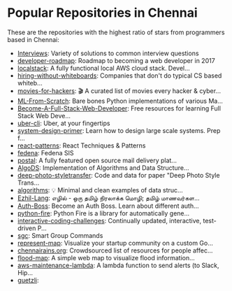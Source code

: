 # Popular Repositories in Chennai

These are the repositories with the highest ratio of stars from programmers based in Chennai:

- [Interviews](https://github.com/kdn251/Interviews): Variety of solutions to common interview questions
- [developer-roadmap](https://github.com/kamranahmedse/developer-roadmap): Roadmap to becoming a web developer in 2017
- [localstack](https://github.com/atlassian/localstack): A fully functional local AWS cloud stack. Devel...
- [hiring-without-whiteboards](https://github.com/poteto/hiring-without-whiteboards): Companies that don't do typical CS based whiteb...
- [movies-for-hackers](https://github.com/k4m4/movies-for-hackers): 🎬 A curated list of movies every hacker & cyber...
- [ML-From-Scratch](https://github.com/eriklindernoren/ML-From-Scratch): Bare bones Python implementations of various Ma...
- [Become-A-Full-Stack-Web-Developer](https://github.com/bmorelli25/Become-A-Full-Stack-Web-Developer): Free resources for learning Full Stack Web Deve...
- [uber-cli](https://github.com/jaebradley/uber-cli): Uber, at your fingertips
- [system-design-primer](https://github.com/donnemartin/system-design-primer): Learn how to design large scale systems. Prep f...
- [react-patterns](https://github.com/vasanthk/react-patterns): React Techniques & Patterns 
- [fedena](https://github.com/projectfedena/fedena): Fedena SIS
- [postal](https://github.com/atech/postal): A fully featured open source mail delivery plat...
- [AlgoDS](https://github.com/sherxon/AlgoDS): Implementation of Algorithms and Data Structure...
- [deep-photo-styletransfer](https://github.com/luanfujun/deep-photo-styletransfer): Code and data for paper "Deep Photo Style Trans...
- [algorithms](https://github.com/keon/algorithms): :bulb: Minimal and clean examples of data struc...
- [Ezhil-Lang](https://github.com/Ezhil-Language-Foundation/Ezhil-Lang): எழில் - ஒரு தமிழ் நிரலாக்க மொழி; தமிழ் மாணவர்கள...
- [Auth-Boss](https://github.com/teesloane/Auth-Boss): Become an Auth Boss. Learn about different auth...
- [python-fire](https://github.com/google/python-fire): Python Fire is a library for automatically gene...
- [interactive-coding-challenges](https://github.com/donnemartin/interactive-coding-challenges): Continually updated, interactive, test-driven P...
- [sgc](https://github.com/varun-raj/sgc): Smart Group Commands
- [represent-map](https://github.com/abenzer/represent-map): Visualize your startup community on a custom Go...
- [chennairains.org](https://github.com/karthikb351/chennairains.org): Crowdsourced list of resources for people affec...
- [flood-map](https://github.com/osm-in/flood-map): A simple web map to visualize flood information...
- [aws-maintenance-lambda](https://github.com/indix/aws-maintenance-lambda): A lambda function to send alerts (to Slack, Hip...
- [guetzli](https://github.com/google/guetzli): 
